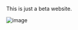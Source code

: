 This is just a beta website. 

![image](https://github.com/user-attachments/assets/907a7163-b14a-4c04-a702-73f1766888a1)

